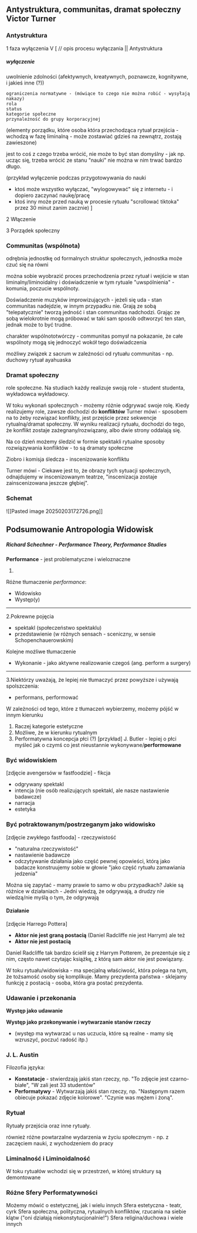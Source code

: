 

## Antystruktura, communitas, dramat społeczny Victor Turner

### Antystruktura

1 faza wyłączenia
		V
[ // opis procesu wyłączania || Antystruktura
##### **wyłączenie**
uwolnienie zdolności (afektywnych, kreatywnych, poznawcze, kognitywne, i jakieś inne (?))

	ograniczenia normatywne - (mówiące to czego nie można robić - wysyłają nakazy)
	rola
	status
	kategorie społeczne
	przynależność do grupy korporacyjnej

(elementy porządku, które osoba która przechodząca rytuał przejścia - wchodzą w fazę liminalną - może zostawiać gdzieś na zewnątrz, zostają zawieszone)

jest to coś z czego trzeba wrócić, nie może to być stan domyślny - jak np. ucząc się, trzeba wrócić ze stanu "nauki" nie można w nim trwać bardzo długo.

(przykład wyłączenie podczas przygotowywania do nauki
- ktoś może wszystko wyłączać, "wylogowywać" się z internetu - i dopiero zaczynać naukę/pracę
- ktoś inny może przed nauką w procesie rytuału "scrollować tiktoka" przez 30 minut zanim zacznie)
]

2 Włączenie

3 Porządek społeczny




### Communitas (wspólnota)

odrębnia jednostkę od formalnych struktur społecznych, jednostka może czuć się na równi


można sobie wyobrazić proces przechodzenia przez rytuał i wejście w stan liminalny/liminoidalny
i doświadczenie w tym rytuale "uwspólnienia" - komunia, poczucie wspólnoty. 

Doświadczenie muzyków improwizujących - jeżeli się uda - stan communitas nadejdzie, w innym przypadku nie. Grają ze sobą "telepatycznie" tworzą jedność i stan communitas nadchodzi. Grając ze sobą wielokrotnie mogą próbować w taki sam sposób odtworzyć ten stan, jednak może to być trudne.

charakter wspólnototwórczy - communitas
pomysł na pokazanie, że całe wspólnoty mogą się jednoczyć wokół tego doświadczenia

możliwy związek z sacrum w zależności od rytuału communitas - np. duchowy rytuał ayahuaska


### Dramat społeczny

role społeczne. Na studiach każdy realizuje swoją role - student studenta, wykładowca wykładowcy. 

W toku wykonań społecznych - możemy różnie odgrywać swoje rolę. Kiedy realizujemy role, zawsze dochodzi do **konfliktów** Turner mówi - sposobem na to żeby rozwiązać konflikty, jest przejście przez sekwencje rytualną/dramat społeczny. W wyniku realizacji rytuału, dochodzi do tego, że konflikt zostaje zażegnany/rozwiązany, albo dwie strony oddalają się.

Na co dzień możemy śledzić w formie spektakli rytualne sposoby rozwiązywania konfliktów - to są dramaty społeczne

Ziobro i komisja śledcza - inscenizowanie konfliktu

Turner mówi - Ciekawe jest to, że obrazy tych sytuacji społecznych, odnajdujemy w inscenizowanym teatrze, "inscenizacja zostaje zainscenizowana jeszcze głębiej".





### Schemat 

![[Pasted image 20250203172726.png]]





## Podsumowanie Antropologia Widowisk


##### Richard Schechner - Performance Theory, Performance Studies

**Performance** - jest problematyczne i wieloznaczne

1.
Różne tłumaczenie *performance*:
- Widowisko
- Występ(y)
-------------
2.Pokrewne pojęcia
- spektakl (społeczeństwo spektaklu)
- przedstawienie (w różnych sensach - sceniczny, w sensie Schopenchauerowskim)


Kolejne możliwe tłumaczenie
- Wykonanie - jako aktywne realizowanie czegoś (ang. perform a surgery)

------------
3.Niektórzy uważają, że lepiej nie tłumaczyć przez powyższe i używają spolszczenia:
- performans, performować


W zależności od tego, które z tłumaczeń wybierzemy, możemy pójść w innym kierunku
1. Raczej kategorie estetyczne
2. Możliwe, że w kierunku rytualnym
3. Performatywna koncepcja płci (?) [przykład] J. Butler - lepiej o płci myśleć jak o czymś co jest nieustannie wykonywane/**performowane**


### Być widowiskiem
[zdjęcie avengersów w fastfoodzie] - fikcja

- odgrywany spektakl
- intencja (nie osób realizujących spektakl, ale nasze nastawienie badawcze)
- narracja
- estetyka
### Być potraktowanym/postrzeganym jako widowisko
[zdjęcie zwykłego fastfooda] - rzeczywistość

- "naturalna rzeczywistość"
- nastawienie badawcze
- odczytywanie działania jako część pewnej opowieści, którą jako badacze konstruujemy sobie w głowie "jako część rytuału zamawiania jedzenia"

Można się zapytać - mamy prawie to samo w obu przypadkach?
Jakie są różnice w działaniach - Jedni wiedzą, że odgrywają, a drudzy nie wiedzą/nie myślą o tym, że odgrywają


#### Działanie
[zdjęcie Harrego Pottera]
- **Aktor nie jest graną postacią** (Daniel Radcliffe nie jest Harrym)
ale też
- **Aktor nie jest postacią**

Daniel Radcliffe tak bardzo ścielił się z Harrym Potterem, że prezentuje się z nim, często nawet czytając książkę, z którą sam aktor nie jest powiązany.

W toku rytuału/widowiska - ma specjalną właściwość, która polega na tym, że tożsamość osoby się komplikuje. Mamy prezydenta państwa - sklejamy funkcję z postacią - osoba, która gra postać prezydenta.


### Udawanie i przekonania

**Występ jako udawanie**


**Występ jako przekonywanie i wytwarzanie stanów rzeczy**
- (występ ma wytwarzać u nas uczucia, które są realne - mamy się wzruszyć, poczuć radość itp.)



### J. L. Austin


Filozofia języka:
- **Konstatacje** - stwierdzają jakiś stan rzeczy, np. "To zdjęcie jest czarno-białe", "W zali jest 33 studentów"
- **Performatywy** - Wytwarzają jakiś stan rzeczy, np. "Następnym razem obiecuje pokazać zdjęcie kolorowe". "Czynie was mężem i żoną".


### Rytuał

Rytuały przejścia oraz inne rytuały.

również różne powtarzalne wydarzenia w życiu społecznym - np. z zaczęciem nauki, z wychodzeniem do pracy


### Liminalność i Liminoidalność

W toku rytuałów wchodzi się w przestrzeń, w której struktury są demontowane


###  Różne Sfery Performatywności

Możemy mówić o estetycznej, jak i wielu innych
Sfera estetyczna - teatr, cyrk
Sfera społeczna, polityczna, rytualnych konfliktów, rzucania na siebie klątw ("oni działają niekonstytucjonalnie!")
Sfera religina/duchowa
i wiele innych
